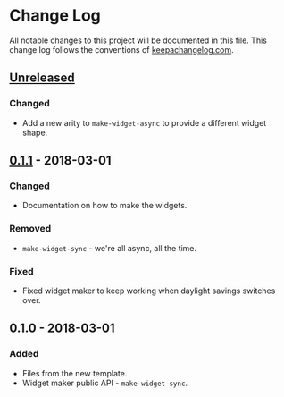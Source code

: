 # Change Log
All notable changes to this project will be documented in this file. This change log follows the conventions of [keepachangelog.com](http://keepachangelog.com/).

## [Unreleased]
### Changed
- Add a new arity to `make-widget-async` to provide a different widget shape.

## [0.1.1] - 2018-03-01
### Changed
- Documentation on how to make the widgets.

### Removed
- `make-widget-sync` - we're all async, all the time.

### Fixed
- Fixed widget maker to keep working when daylight savings switches over.

## 0.1.0 - 2018-03-01
### Added
- Files from the new template.
- Widget maker public API - `make-widget-sync`.

[Unreleased]: https://github.com/your-name/tourme/compare/0.1.1...HEAD
[0.1.1]: https://github.com/your-name/tourme/compare/0.1.0...0.1.1
